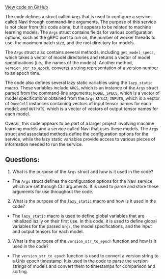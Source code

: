 [View code on GitHub](https://github.com/misbahsy/the-algorithm/navi/navi/src/cli_args.rs)

The code defines a struct called `Args` that is used to configure a service called Navi through command-line arguments. The purpose of this service is not clear from this code alone, but it appears to be related to machine learning models. The `Args` struct contains fields for various configuration options, such as the gRPC port to run on, the number of worker threads to use, the maximum batch size, and the root directory for models. 

The `Args` struct also contains several methods, including `get_model_specs`, which takes a vector of model directories and returns a vector of model specifications (i.e., the names of the models). Another method, `version_str_to_epoch`, converts a string representation of a version number to an epoch time. 

The code also defines several lazy static variables using the `lazy_static` macro. These variables include `ARGS`, which is an instance of the `Args` struct parsed from the command-line arguments; `MODEL_SPECS`, which is a vector of model specifications obtained from the `Args` struct; `INPUTS`, which is a vector of `OnceCell` instances containing vectors of input tensor names for each model; and `OUTPUTS`, which is a vector of vectors of output tensor names for each model. 

Overall, this code appears to be part of a larger project involving machine learning models and a service called Navi that uses these models. The `Args` struct and associated methods define the configuration options for the service, while the lazy static variables provide access to various pieces of information needed to run the service.
## Questions: 
 1. What is the purpose of the `Args` struct and how is it used in the code?
- The `Args` struct defines the configuration options for the Navi service, which are set through CLI arguments. It is used to parse and store these arguments for use throughout the code.

2. What is the purpose of the `lazy_static` macro and how is it used in the code?
- The `lazy_static` macro is used to define global variables that are initialized lazily on their first use. In this code, it is used to define global variables for the parsed `Args`, the model specifications, and the input and output tensors for each model.

3. What is the purpose of the `version_str_to_epoch` function and how is it used in the code?
- The `version_str_to_epoch` function is used to convert a version string to a Unix epoch timestamp. It is used in the code to parse the version strings of models and convert them to timestamps for comparison and sorting.